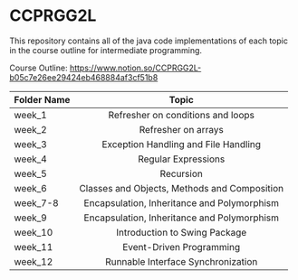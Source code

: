 # **CCPRGG2L**

This repository contains all of the java code implementations of each topic in the course outline for intermediate programming.

Course Outline:
https://www.notion.so/CCPRGG2L-b05c7e26ee29424eb468884af3cf51b8

| Folder Name | Topic |
| :---         |     :---:      |       
| week_1   | Refresher on conditions and loops |
| week_2   | Refresher on arrays |
| week_3   | Exception Handling and File Handling  |
| week_4   | Regular Expressions  |
| week_5   | Recursion |
| week_6   | Classes and Objects, Methods and Composition  |
| week_7-8   | Encapsulation, Inheritance and Polymorphism  |
| week_9   | Encapsulation, Inheritance and Polymorphism  |
| week_10   | Introduction to Swing Package  |
| week_11   | Event-Driven Programming  |
| week_12   | Runnable Interface Synchronization  |
